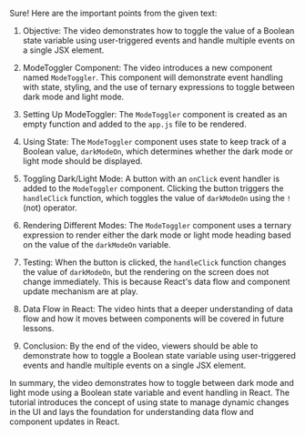 Sure! Here are the important points from the given text:

1. Objective: The video demonstrates how to toggle the value of a Boolean state variable using user-triggered events and handle multiple events on a single JSX element.

2. ModeToggler Component: The video introduces a new component named `ModeToggler`. This component will demonstrate event handling with state, styling, and the use of ternary expressions to toggle between dark mode and light mode.

3. Setting Up ModeToggler: The `ModeToggler` component is created as an empty function and added to the `app.js` file to be rendered.

4. Using State: The `ModeToggler` component uses state to keep track of a Boolean value, `darkModeOn`, which determines whether the dark mode or light mode should be displayed.

5. Toggling Dark/Light Mode: A button with an `onClick` event handler is added to the `ModeToggler` component. Clicking the button triggers the `handleClick` function, which toggles the value of `darkModeOn` using the `!` (not) operator.

6. Rendering Different Modes: The `ModeToggler` component uses a ternary expression to render either the dark mode or light mode heading based on the value of the `darkModeOn` variable.

7. Testing: When the button is clicked, the `handleClick` function changes the value of `darkModeOn`, but the rendering on the screen does not change immediately. This is because React's data flow and component update mechanism are at play.

8. Data Flow in React: The video hints that a deeper understanding of data flow and how it moves between components will be covered in future lessons.

9. Conclusion: By the end of the video, viewers should be able to demonstrate how to toggle a Boolean state variable using user-triggered events and handle multiple events on a single JSX element.

In summary, the video demonstrates how to toggle between dark mode and light mode using a Boolean state variable and event handling in React. The tutorial introduces the concept of using state to manage dynamic changes in the UI and lays the foundation for understanding data flow and component updates in React.
